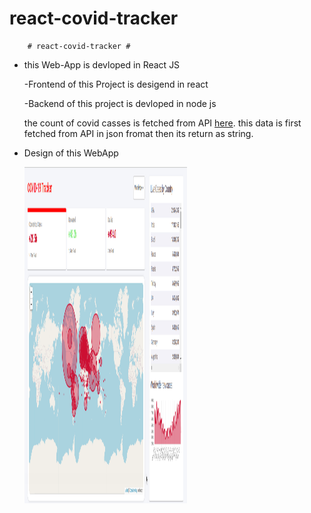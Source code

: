 # react-covid-tracker
        # react-covid-tracker #
* this Web-App is devloped in React JS 
    
    -Frontend of this Project is desigend in react
    
    -Backend of this project is devloped in node js

    the count of covid casses is fetched from API [here](https://corona.lmao.ninja/docs/). 
    this data is first fetched from API in json fromat then its return as string. 
* Design of this WebApp

    <img src="Readme_files/design_pic.png" width="260" height="538"/>&nbsp;<br></br>

